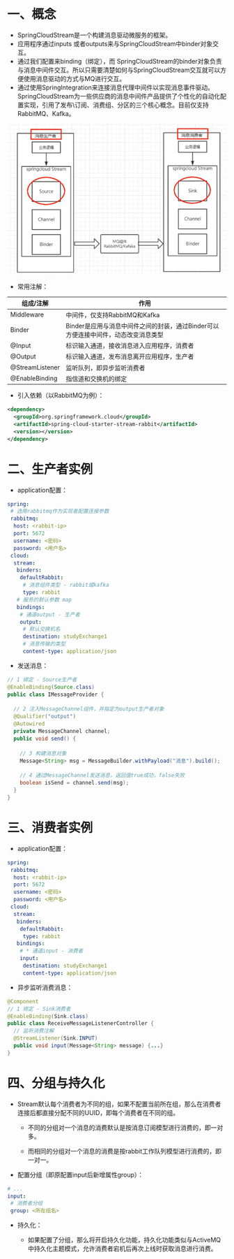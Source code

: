 # 一、概念

- SpringCloudStream是一个构建消息驱动微服务的框架。
- 应用程序通过inputs 或者outputs来与SpringCloudStream中binder对象交互。
- 通过我们配置来binding（绑定），而 SpringCloudStream的binder对象负责与消息中间件交互。所以只需要清楚如何与SpringCloudStream交互就可以方便使用消息驱动的方式与MQ进行交互。
- 通过使用SpringIntegration来连接消息代理中间件以实现消息事件驱动。SpringCloudStream为一些供应商的消息中间件产品提供了个性化的自动化配置实现，引用了发布\订阅、消费组、分区的三个核心概念。目前仅支持RabbitMQ、Kafka。

![clipboard.png](SpringCloudStream.assets/clip_image002.gif)

- 常用注解：

| 组成/注解       | 作用                                                         |
| --------------- | ------------------------------------------------------------ |
| Middleware      | 中间件，仅支持RabbitMQ和Kafka                                |
| Binder          | Binder是应用与消息中间件之间的封装，通过Binder可以方便连接中间件，动态改变消息类型 |
| @Input          | 标识输入通道，接收消息进入应用程序，消费者                   |
| @Output         | 标识输入通道，发布消息离开应用程序，生产者                   |
| @StreamListener | 监听队列，即异步监听消费者                                   |
| @EnableBinding  | 指信道和交换机的绑定                                         |

- 引入依赖（以RabbitMQ为例）：
```xml
<dependency>
  <groupId>org.springframework.cloud</groupId>
  <artifactId>spring-cloud-starter-stream-rabbit</artifactId>
  <version></version>
</dependency>
```


# 二、生产者实例

- application配置：

```yaml
spring:
 # 选用rabbitmq作为实现者配置连接参数 
 rabbitmq:
  host: <rabbit-ip>
  port: 5672
  username: <密码>
  password: <用户名>
 cloud:
  stream:
   binders:
    defaultRabbit:
     # 消息组件类型 - rabbit或kafka
     type: rabbit
   # 服务的默认参数 map
   bindings:
    # 通道output - 生产者
    output:
     # 默认交换机名
     destination: studyExchange1
     # 消息传输的类型
     content-type: application/json
```
- 发送消息：

```java
// 1 绑定 - Source生产者
@EnableBinding(Source.class)
public class IMessageProvider {

  // 2 注入MessageChannel组件，并指定为output生产者对象
  @Qualifier("output")
  @Autowired
  private MessageChannel channel;
  public void send() {

    // 3 构建消息对象
    Message<String> msg = MessageBuilder.withPayload("消息").build();

    // 4 通过MessageChannel发送消息，返回值true成功，false失败
    boolean isSend = channel.send(msg);
  }
}
```

# 三、消费者实例

- application配置：

```yaml
spring:
 rabbitmq:
  host: <rabbit-ip>
  port: 5672
  username: <密码>
  password: <用户名>
 cloud:
  stream:
   binders:
    defaultRabbit:
     type: rabbit
   bindings:
    # * 通道input - 消费者
    input:
     destination: studyExchange1
     content-type: application/json
```
- 异步监听消费消息：

```java
@Component
// 1 绑定 - Sink消费者
@EnableBinding(Sink.class)
public class ReceiveMessageListenerController {
  // 监听消费注解
  @StreamListener(Sink.INPUT)
  public void input(Message<String> message) {...}
}
```


# 四、分组与持久化

- Stream默认每个消费者为不同的组，如果不配置当前所在组，那么在消费者连接后都直接分配不同的UUID，即每个消费者在不同的组。

    - 不同的分组对一个消息的消费默认是按消息订阅模型进行消费的，即一对多。

    - 而相同的分组对一个消息的消费是按rabbit工作队列模型进行消费的，即一对一。

- 配置分组（即原配置input后新增属性group）：

```yaml
# ...
input:
 # 消费者分组
 group: <所在组名>
```
- 持久化：

    - 如果配置了分组，那么将开启持久化功能，持久化功能类似与ActiveMQ中持久化主题模式，允许消费者宕机后再次上线时获取消息进行消费。


 

 

 